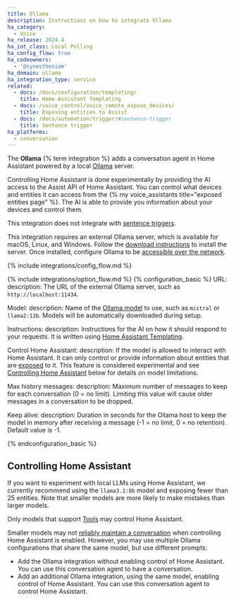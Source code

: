 ```yaml
---
title: Ollama
description: Instructions on how to integrate Ollama
ha_category:
  - Voice
ha_release: 2024.4
ha_iot_class: Local Polling
ha_config_flow: true
ha_codeowners:
  - '@synesthesiam'
ha_domain: ollama
ha_integration_type: service
related:
  - docs: /docs/configuration/templating/
    title: Home Assistant Templating
  - docs: /voice_control/voice_remote_expose_devices/
    title: Exposing entities to Assist
  - docs: /docs/automation/trigger/#sentence-trigger
    title: Sentence trigger
ha_platforms:
  - conversation
---
```


The **Ollama** {% term integration %} adds a conversation agent in Home Assistant powered by a local [Ollama](https://ollama.com/) server.

Controlling Home Assistant is done experimentally by providing the AI access to the Assist API of Home Assistant. You can control what devices and entities it can access from the {% my voice_assistants title="exposed entities page" %}. The AI is able to provide you information about your devices and control them.

This integration does not integrate with [sentence triggers](/docs/automation/trigger/#sentence-trigger).

This integration requires an external Ollama server, which is available for macOS, Linux, and Windows. Follow the [download instructions](https://ollama.com/download) to install the server. Once installed, configure Ollama to be [accessible over the network](https://github.com/ollama/ollama/blob/main/docs/faq.md#how-can-i-expose-ollama-on-my-network).

{% include integrations/config_flow.md %}

{% include integrations/option_flow.md %}
{% configuration_basic %}
URL:
  description: The URL of the external Ollama server, such as `http://localhost:11434`.
  
Model:
  description: Name of the [Ollama model](https://ollama.com/library) to use, such as `mistral` or `llama2:13b`. Models will be automatically downloaded during setup.

Instructions:
  description: Instructions for the AI on how it should respond to your requests. It is written using [Home Assistant Templating](/docs/configuration/templating/).

Control Home Assistant:
  description: If the model is allowed to interact with Home Assistant. It can only control or provide information about entities that are [exposed](/voice_control/voice_remote_expose_devices/) to it. This feature is considered experimental and see [Controlling Home Assistant](#controlling-home-assistant) below for details on model limitations.

Max history messages:
  description: Maximum number of messages to keep for each conversation (0 = no limit). Limiting this value will cause older messages in a conversation to be dropped.

Keep alive:
  description: Duration in seconds for the Ollama host to keep the model in memory after receiving a message (-1 = no limit, 0 = no retention). Default value is -1.

{% endconfiguration_basic %}

## Controlling Home Assistant

If you want to experiment with local LLMs using Home Assistant, we currently recommend using the `llama3.1:8b` model and exposing fewer than 25 entities. Note that smaller models are more likely to make mistakes than larger models.

Only models that support [Tools](https://ollama.com/search?c=tools) may control Home Assistant.

Smaller models may not [reliably maintain a conversation](https://llama.meta.com/docs/model-cards-and-prompt-formats/llama3_1/#llama-3.1-instruct) when controlling
Home Assistant is enabled. However, you may use multiple Ollama configurations that
share the same model, but use different prompts:
- Add the Ollama integration without enabling control of Home Assistant. You can use
  this conversation agent to have a conversation.
- Add an additional Ollama integration, using the same model, enabling control of Home Assistant.
  You can use this conversation agent to control Home Assistant.
